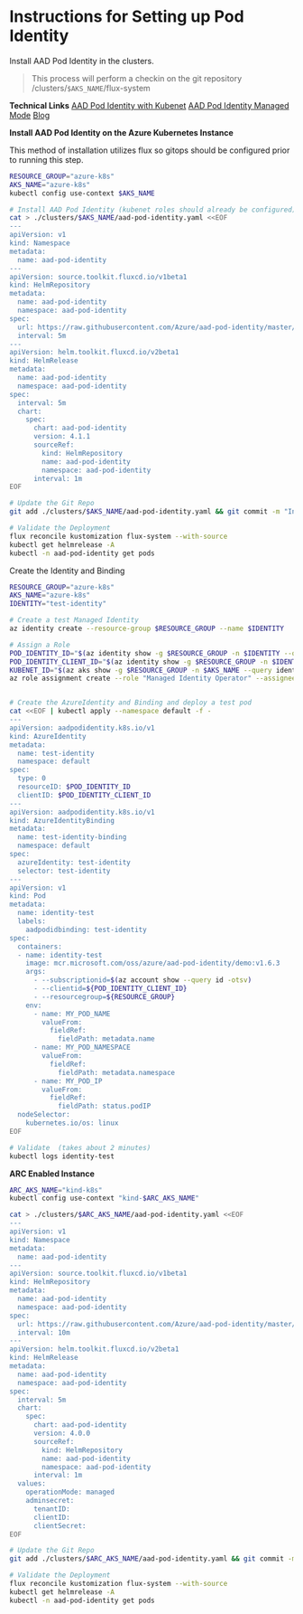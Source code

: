 # Instructions for Setting up Pod Identity

Install AAD Pod Identity in the clusters.
> This process will perform a checkin on the git repository /clusters/`$AKS_NAME`/flux-system

**Technical Links**
[AAD Pod Identity with Kubenet](https://azure.github.io/aad-pod-identity/docs/configure/aad_pod_identity_on_kubenet/)
[AAD Pod Identity Managed Mode](https://azure.github.io/aad-pod-identity/docs/configure/pod_identity_in_managed_mode/)
[Blog](https://opensourcelibs.com/lib/aad-pod-identity)


**Install AAD Pod Identity on the Azure Kubernetes Instance**

This method of installation utilizes flux so gitops should be configured prior to running this step.

```bash
RESOURCE_GROUP="azure-k8s"
AKS_NAME="azure-k8s"
kubectl config use-context $AKS_NAME

# Install AAD Pod Identity (kubenet roles should already be configured)
cat > ./clusters/$AKS_NAME/aad-pod-identity.yaml <<EOF
---
apiVersion: v1
kind: Namespace
metadata:
  name: aad-pod-identity
---
apiVersion: source.toolkit.fluxcd.io/v1beta1
kind: HelmRepository
metadata:
  name: aad-pod-identity
  namespace: aad-pod-identity
spec:
  url: https://raw.githubusercontent.com/Azure/aad-pod-identity/master/charts
  interval: 5m
---
apiVersion: helm.toolkit.fluxcd.io/v2beta1
kind: HelmRelease
metadata:
  name: aad-pod-identity
  namespace: aad-pod-identity
spec:
  interval: 5m
  chart:
    spec:
      chart: aad-pod-identity
      version: 4.1.1
      sourceRef:
        kind: HelmRepository
        name: aad-pod-identity
        namespace: aad-pod-identity
      interval: 1m
EOF

# Update the Git Repo
git add ./clusters/$AKS_NAME/aad-pod-identity.yaml && git commit -m "Installing AAD Pod Identity" && git push

# Validate the Deployment
flux reconcile kustomization flux-system --with-source
kubectl get helmrelease -A
kubectl -n aad-pod-identity get pods
```

Create the Identity and Binding

```bash
RESOURCE_GROUP="azure-k8s"
AKS_NAME="azure-k8s"
IDENTITY="test-identity"

# Create a test Managed Identity
az identity create --resource-group $RESOURCE_GROUP --name $IDENTITY

# Assign a Role
POD_IDENTITY_ID="$(az identity show -g $RESOURCE_GROUP -n $IDENTITY --query id -otsv)"
POD_IDENTITY_CLIENT_ID="$(az identity show -g $RESOURCE_GROUP -n $IDENTITY --query clientId -otsv)"
KUBENET_ID="$(az aks show -g $RESOURCE_GROUP -n $AKS_NAME --query identityProfile.kubeletidentity.clientId -otsv)"
az role assignment create --role "Managed Identity Operator" --assignee "$KUBENET_ID" --scope $POD_IDENTITY_ID


# Create the AzureIdentity and Binding and deploy a test pod
cat <<EOF | kubectl apply --namespace default -f -
---
apiVersion: aadpodidentity.k8s.io/v1
kind: AzureIdentity
metadata:
  name: test-identity
  namespace: default
spec:
  type: 0
  resourceID: $POD_IDENTITY_ID
  clientID: $POD_IDENTITY_CLIENT_ID
---
apiVersion: aadpodidentity.k8s.io/v1
kind: AzureIdentityBinding
metadata:
  name: test-identity-binding
  namespace: default
spec:
  azureIdentity: test-identity
  selector: test-identity
---
apiVersion: v1
kind: Pod
metadata:
  name: identity-test
  labels:
    aadpodidbinding: test-identity
spec:
  containers:
  - name: identity-test
    image: mcr.microsoft.com/oss/azure/aad-pod-identity/demo:v1.6.3
    args:
      - --subscriptionid=$(az account show --query id -otsv)
      - --clientid=${POD_IDENTITY_CLIENT_ID}
      - --resourcegroup=${RESOURCE_GROUP}
    env:
      - name: MY_POD_NAME
        valueFrom:
          fieldRef:
            fieldPath: metadata.name
      - name: MY_POD_NAMESPACE
        valueFrom:
          fieldRef:
            fieldPath: metadata.namespace
      - name: MY_POD_IP
        valueFrom:
          fieldRef:
            fieldPath: status.podIP
  nodeSelector:
    kubernetes.io/os: linux
EOF

# Validate  (takes about 2 minutes)
kubectl logs identity-test
```


**ARC Enabled Instance**

```bash
ARC_AKS_NAME="kind-k8s"
kubectl config use-context "kind-$ARC_AKS_NAME"

cat > ./clusters/$ARC_AKS_NAME/aad-pod-identity.yaml <<EOF
---
apiVersion: v1
kind: Namespace
metadata:
  name: aad-pod-identity
---
apiVersion: source.toolkit.fluxcd.io/v1beta1
kind: HelmRepository
metadata:
  name: aad-pod-identity
  namespace: aad-pod-identity
spec:
  url: https://raw.githubusercontent.com/Azure/aad-pod-identity/master/charts
  interval: 10m
---
apiVersion: helm.toolkit.fluxcd.io/v2beta1
kind: HelmRelease
metadata:
  name: aad-pod-identity
  namespace: aad-pod-identity
spec:
  interval: 5m
  chart:
    spec:
      chart: aad-pod-identity
      version: 4.0.0
      sourceRef:
        kind: HelmRepository
        name: aad-pod-identity
        namespace: aad-pod-identity
      interval: 1m
  values:
    operationMode: managed
    adminsecret:
      tenantID:
      clientID:
      clientSecret:
EOF

# Update the Git Repo
git add ./clusters/$ARC_AKS_NAME/aad-pod-identity.yaml && git commit -m "Installing AAD Pod Identity" && git push

# Validate the Deployment
flux reconcile kustomization flux-system --with-source
kubectl get helmrelease -A
kubectl -n aad-pod-identity get pods
```